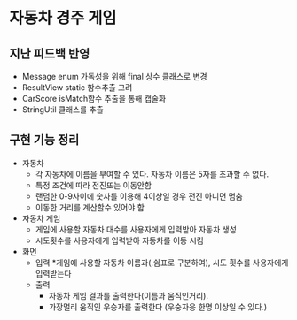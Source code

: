 # 자동차 경주 게임
## 지난 피드백 반영
  * Message enum 가독성을 위해 final 상수 클래스로 변경
  * ResultView static 함수추출 고려
  * CarScore isMatch함수 추출을 통해 캡술화
  * StringUtil 클래스를 추출
## 구현 기능 정리
* 자동차
  * 각 자동차에 이름을 부여할 수 있다. 자동차 이름은 5자를 초과할 수 없다.
  * 특정 조건에 따라 전진또는 이동안함 
  * 랜덤한 0-9사이에 숫자를 이용해 4이상일 경우 전진 아니면 멈춤
  * 이동한 거리를 계산할수 있어야 함
* 자동차 게임
  * 게임에 사용할 자동차 대수를 사용자에게 입력받아 자동차 생성
  * 시도횟수를 사용자에게 입력받아 자동차를 이동 시킴
* 화면
  * 입력
    *게임에 사용할 자동차 이름과(,쉼표로 구분하여), 시도 횟수를 사용자에게 입력받는다
  * 출력
    * 자동차 게임 결과를 출력한다(이름과 움직인거리).
    * 가장멀리 움직인 우승자를 출력한다 (우숭자응 한명 이상일 수 있다.)
